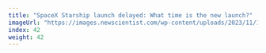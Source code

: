 ```yaml
---
title: "SpaceX Starship launch delayed: What time is the new launch?"
imageUrl: "https://images.newscientist.com/wp-content/uploads/2023/11/16143609/SEI_180434580.jpg?width=600"
index: 42
weight: 42
---
```

